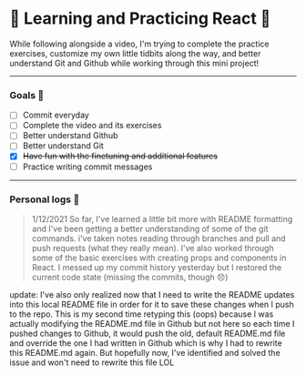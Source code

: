 # :seedling: Learning and Practicing React :seedling:

While following alongside a video, I'm trying to complete the practice exercises, customize my own little tidbits along the way, and better understand Git and Github while working through this mini project!

***

### Goals :mushroom: 

- [ ] Commit everyday
- [ ] Complete the video and its exercises
- [ ] Better understand Github
- [ ] Better understand Git
- [x] ~~Have fun with the finetuning and additional features~~
- [ ] Practice writing commit messages

---

### Personal logs :mushroom:
>1/12/2021 
So far, I've learned a little bit more with README formatting and I've been getting a better understanding of some of the git commands. i've taken notes reading through branches and pull and push requests (what they really mean). I've also worked through some of the basic exercises with creating props and components in React. I messed up my commit history yesterday but I restored the current code state (missing the commits, though :disappointed:)

update: 
I've also only realized now that I need to write the README updates into this local README file in order for it to save these changes when I push to the repo. This is my second time retyping this (oops) because I was actually modifying the README.md file in Github but not here so each time I pushed changes to Github, it would push the old, default README.md file and override the one I had written in Github which is why I had to rewrite this README.md again. But hopefully now, I've identified and solved the issue and won't need to rewrite this file LOL